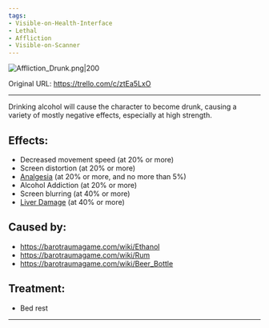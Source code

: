 ```yaml
---
tags:
- Visible-on-Health-Interface
- Lethal
- Affliction
- Visible-on-Scanner
---
```


![Affliction_Drunk.png\|200](/Head_Brain/Drunk%20-%20Attachments/68045f178c30287b31d5aa3e.png)

Original URL: https://trello.com/c/ztEa5LxO

---

Drinking alcohol will cause the character to become drunk, causing a variety of mostly negative effects, especially at high strength.

## Effects:

- Decreased movement speed (at 20% or more)
- Screen distortion (at 20% or more)
- [Analgesia](../Torso/Analgesia.md) (at 20% or more, and no more than 5%)
- Alcohol Addiction (at 20% or more)
- Screen blurring (at 40% or more)
- [Liver Damage](../Torso/Liver%20Damage.md) (at 40% or more)

## Caused by:

- https://barotraumagame.com/wiki/Ethanol
- https://barotraumagame.com/wiki/Rum
- https://barotraumagame.com/wiki/Beer_Bottle

## Treatment:

- Bed rest

---

